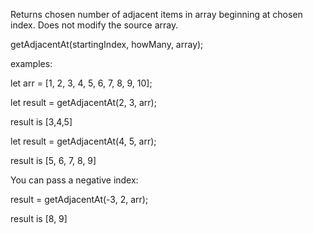Returns chosen number of adjacent items in array beginning at chosen index.
Does not modify the source array.

getAdjacentAt(startingIndex, howMany, array);

examples:

let arr = [1, 2, 3, 4, 5, 6, 7, 8, 9, 10];

let result = getAdjacentAt(2, 3, arr);

result is [3,4,5]

let result = getAdjacentAt(4, 5, arr);

result is [5, 6, 7, 8, 9]

You can pass a negative index:

result = getAdjacentAt(-3, 2, arr);

result is [8, 9]
